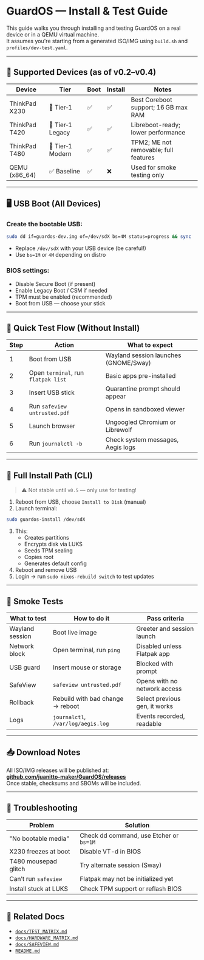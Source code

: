 # GuardOS — Install & Test Guide

This guide walks you through installing and testing GuardOS on a real device or in a QEMU virtual machine.  
It assumes you're starting from a generated ISO/IMG using `build.sh` and `profiles/dev-test.yaml`.

---

## 🔧 Supported Devices (as of v0.2–v0.4)

| Device      | Tier | Boot | Install | Notes |
|-------------|------|------|---------|-------|
| ThinkPad X230 | 🥇 Tier‑1 | ✅ | ✅ | Best Coreboot support; 16 GB max RAM |
| ThinkPad T420 | 🥇 Tier‑1 Legacy | ✅ | ✅ | Libreboot-ready; lower performance |
| ThinkPad T480 | 🥇 Tier‑1 Modern | ✅ | ✅ | TPM2; ME not removable; full features |
| QEMU (x86_64) | ✅ Baseline | ✅ | ❌ | Used for smoke testing only |

---

## 🖥️ USB Boot (All Devices)

### Create the bootable USB:
```bash
sudo dd if=guardos-dev.img of=/dev/sdX bs=4M status=progress && sync
```
- Replace `/dev/sdX` with your USB device (be careful!)
- Use `bs=1M` or `4M` depending on distro

### BIOS settings:
- Disable Secure Boot (if present)
- Enable Legacy Boot / CSM if needed
- TPM must be enabled (recommended)
- Boot from USB — choose your stick

---

## 🧪 Quick Test Flow (Without Install)

| Step | Action | What to expect |
|------|--------|----------------|
| 1 | Boot from USB | Wayland session launches (GNOME/Sway) |
| 2 | Open `terminal`, run `flatpak list` | Basic apps pre-installed |
| 3 | Insert USB stick | Quarantine prompt should appear |
| 4 | Run `safeview untrusted.pdf` | Opens in sandboxed viewer |
| 5 | Launch browser | Ungoogled Chromium or Librewolf |
| 6 | Run `journalctl -b` | Check system messages, Aegis logs |

---

## 🧱 Full Install Path (CLI)

> ⚠️ Not stable until `v0.5` — only use for testing!

1. Reboot from USB, choose `Install to Disk` (manual)
2. Launch terminal:  
```bash
sudo guardos-install /dev/sdX
```
3. This:
   - Creates partitions
   - Encrypts disk via LUKS
   - Seeds TPM sealing
   - Copies root
   - Generates default config
4. Reboot and remove USB
5. Login → run `sudo nixos-rebuild switch` to test updates

---

## 🧪 Smoke Tests

| What to test | How to do it | Pass criteria |
|--------------|--------------|----------------|
| Wayland session | Boot live image | Greeter and session launch |
| Network block | Open terminal, run `ping` | Disabled unless Flatpak app |
| USB guard | Insert mouse or storage | Blocked with prompt |
| SafeView | `safeview untrusted.pdf` | Opens with no network access |
| Rollback | Rebuild with bad change → reboot | Select previous gen, it works |
| Logs | `journalctl`, `/var/log/aegis.log` | Events recorded, readable |

---

## 📥 Download Notes

All ISO/IMG releases will be published at:  
**[github.com/juanitto-maker/GuardOS/releases](https://github.com/juanitto-maker/GuardOS/releases)**  
Once stable, checksums and SBOMs will be included.

---

## 🧯 Troubleshooting

| Problem | Solution |
|---------|----------|
| "No bootable media" | Check dd command, use Etcher or `bs=1M` |
| X230 freezes at boot | Disable VT-d in BIOS |
| T480 mousepad glitch | Try alternate session (Sway) |
| Can’t run `safeview` | Flatpak may not be initialized yet |
| Install stuck at LUKS | Check TPM support or reflash BIOS |

---

## 🧩 Related Docs

- [`docs/TEST_MATRIX.md`](./TEST_MATRIX.md)
- [`docs/HARDWARE_MATRIX.md`](./HARDWARE_MATRIX.md)
- [`docs/SAFEVIEW.md`](./SAFEVIEW.md)
- [`README.md`](../README.md)
